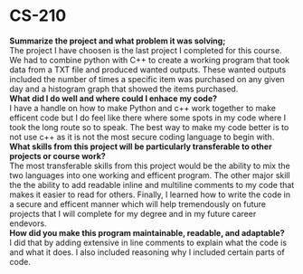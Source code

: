 # CS-210

**Summarize the project and what problem it was solving;**  
  The project I have choosen is the last project I completed for this course. We had to combine python with C++ to create a working program that took data from a TXT file and produced wanted outputs. These wanted outputs included the number of times a specific item was purchased on any given day and a histogram graph that showed the items purchased.   
**What did I do well and where could I enhace my code?**  
  I have a handle on how to make Python and c++ work together to make efficent code but I do feel like there where some spots in my code where I took the long route so to speak. The best way to make my code better is to not use c++ as it is not the most secure coding language to begin with.   
**What skills from this project will be particularly transferable to other projects or course work?**   
  The most transferable skills from this project would be the ability to mix the two languages into one working and efficent program. The other major skill the the ability to add readable inline and multiline comments to my code that makes it easier to read for others. Finally, I learned how to write the code in a secure and efficent manner which will help tremendously on future projects that I will complete for my degree and in my future career endevors.   
**How did you make this program maintainable, readable, and adaptable?**   
  I did that by adding extensive in line comments to explain what the code is and what it does. I also included reasoning why I included certain parts of code. 
